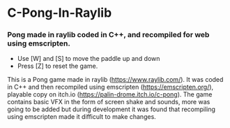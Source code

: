 # C-Pong-In-Raylib
### Pong made in raylib coded in C++, and recompiled for web using emscripten.

+ Use [W] and [S] to move the paddle up and down
+ Press [Z] to reset the game.

This is a Pong game made in raylib (https://www.raylib.com/). It was coded in C++ and then recompiled using emscripten (https://emscripten.org/), playable copy on itch.io (https://palin-drome.itch.io/c-pong). 
The game contains basic VFX in the form of screen shake and sounds, more was going to be added but during development it was found that recompiling using emscripten made it difficult to make changes.
